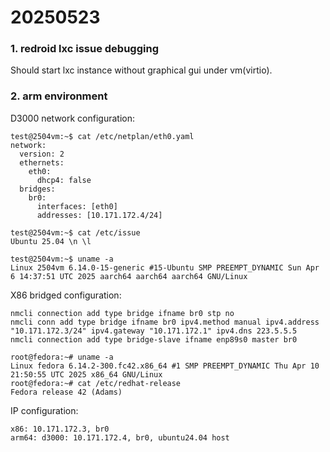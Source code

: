# 20250523
### 1. redroid lxc issue debugging
Should start lxc instance without graphical gui under vm(virtio).    

### 2. arm environment
D3000 network configuration:     

```
test@2504vm:~$ cat /etc/netplan/eth0.yaml 
network:
  version: 2
  ethernets:
    eth0:
      dhcp4: false
  bridges:
    br0:
      interfaces: [eth0]
      addresses: [10.171.172.4/24]

test@2504vm:~$ cat /etc/issue
Ubuntu 25.04 \n \l

test@2504vm:~$ uname -a
Linux 2504vm 6.14.0-15-generic #15-Ubuntu SMP PREEMPT_DYNAMIC Sun Apr  6 14:37:51 UTC 2025 aarch64 aarch64 aarch64 GNU/Linux
```
X86 bridged configuration:      

```
nmcli connection add type bridge ifname br0 stp no
nmcli conn add type bridge ifname br0 ipv4.method manual ipv4.address "10.171.172.3/24" ipv4.gateway "10.171.172.1" ipv4.dns 223.5.5.5
nmcli connection add type bridge-slave ifname enp89s0 master br0

root@fedora:~# uname -a
Linux fedora 6.14.2-300.fc42.x86_64 #1 SMP PREEMPT_DYNAMIC Thu Apr 10 21:50:55 UTC 2025 x86_64 GNU/Linux
root@fedora:~# cat /etc/redhat-release 
Fedora release 42 (Adams)
```
IP configuration:     

```
x86: 10.171.172.3, br0
arm64: d3000: 10.171.172.4, br0, ubuntu24.04 host
```
